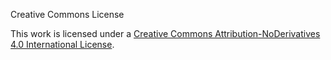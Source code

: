 Creative Commons License

This work is licensed under a [Creative Commons Attribution-NoDerivatives 4.0 International License](http://creativecommons.org/licenses/by-nd/4.0/).

